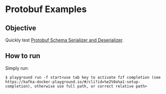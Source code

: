 # Protobuf Examples

## Objective

Quickly test [Protobuf Schema Serializer and Deserializer](https://docs.confluent.io/platform/current/schema-registry/serdes-develop/serdes-protobuf.html).


## How to run

Simply run:

```
$ playground run -f start<use tab key to activate fzf completion (see https://kafka-docker-playground.io/#/cli?id=%e2%9a%a1-setup-completion), otherwise use full path, or correct relative path>
```
